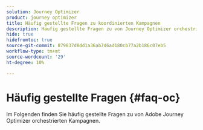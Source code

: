 ```yaml
---
solution: Journey Optimizer
product: journey optimizer
title: Häufig gestellte Fragen zu koordinierten Kampagnen
description: Häufig gestellte Fragen zu von Journey Optimizer orchestrierten Kampagnen
hide: true
hidefromtoc: true
source-git-commit: 879837d8dd1a36ab7d6ad180cb77a2b186c07eb5
workflow-type: tm+mt
source-wordcount: '29'
ht-degree: 10%

---
```



# Häufig gestellte Fragen {#faq-oc}

Im Folgenden finden Sie häufig gestellte Fragen zu von Adobe Journey Optimizer orchestrierten Kampagnen.


